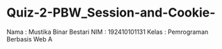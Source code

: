 # Quiz-2-PBW_Session-and-Cookie-

Nama	: Mustika Binar Bestari
NIM	: 192410101131
Kelas	: Pemrograman Berbasis Web A